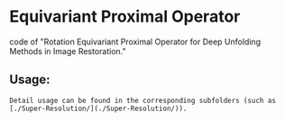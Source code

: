 # Equivariant Proximal Operator
code of "Rotation Equivariant Proximal Operator for Deep Unfolding Methods in Image Restoration."

## Usage:
```
Detail usage can be found in the corresponding subfolders (such as [./Super-Resolution/](./Super-Resolution/)).
```
